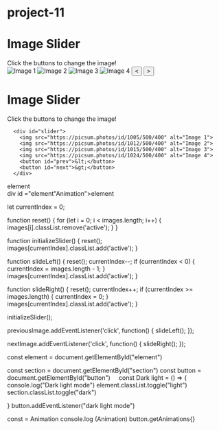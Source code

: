 ﻿# project-11
<div class="project-heading">
  <h1 class="title">Image Slider</h1>
  <div class="subtitle">Click the buttons to change the image!</div>
</div>

<div id="slider">
  <img src="https://picsum.photos/id/1005/500/400" alt="Image 1">
  <img src="https://picsum.photos/id/1012/500/400" alt="Image 2">
  <img src="https://picsum.photos/id/1015/500/400" alt="Image 3">
  <img src="https://picsum.photos/id/1024/500/400" alt="Image 4">
  <button id="prev">&lt;</button>
  <button id="next">&gt;</button>
</div>

<!DOCTYPE html>
<html lang="en">
<head>
    <meta charset="UTF-8">
    <meta name="viewport" content="width=device-width, initial-scale=1.0">
    <link rel="stylesheet" href="style.css">
    <script src="app.js"></script>
    <title>Document</title>
</head>
<body>
    <div class="project-heading">
        <h1 class="title">Image Slider</h1>
        <div class="subtitle">Click the buttons to change the image!</div>
      </div>
      
      <div id="slider">
        <img src="https://picsum.photos/id/1005/500/400" alt="Image 1">
        <img src="https://picsum.photos/id/1012/500/400" alt="Image 2">
        <img src="https://picsum.photos/id/1015/500/400" alt="Image 3">
        <img src="https://picsum.photos/id/1024/500/400" alt="Image 4">
        <button id="prev">&lt;</button>
        <button id="next">&gt;</button>
      </div>
</body>
</html>
<title>light Dark mode</title>
</head>
<body>
  <div id=""element"light and dark mode">element</div>

  <title>Animation</title>
</head>
</body>
div id ="element"Animation">element</div>
  
let currentIndex = 0;

function reset() { for (let i = 0; i < images.length; i++) { images[i].classList.remove('active'); } }

function initializeSlider() { reset(); images[currentIndex].classList.add('active'); }

function slideLeft() { reset(); currentIndex--; if (currentIndex < 0) { currentIndex = images.length - 1; } images[currentIndex].classList.add('active'); }

function slideRight() { reset(); currentIndex++; if (currentIndex >= images.length) { currentIndex = 0; } images[currentIndex].classList.add('active'); }

initializeSlider();

previousImage.addEventListener('click', function() { slideLeft(); });

nextImage.addEventListener('click', function() { slideRight(); });

const element = document.getElementById("element")
    
const section = document.getElementById("section")
const button = document.getElementById("button")
​
​
​
​
const Dark light  = () => {
    console.log("Dark light mode")
    element.classList.toggle("light")
    section.classList.toggle("dark")
   
}
button.addEventListener("dark light mode")

const = Animation 
console.log (Animation)
button.getAnimations{}
